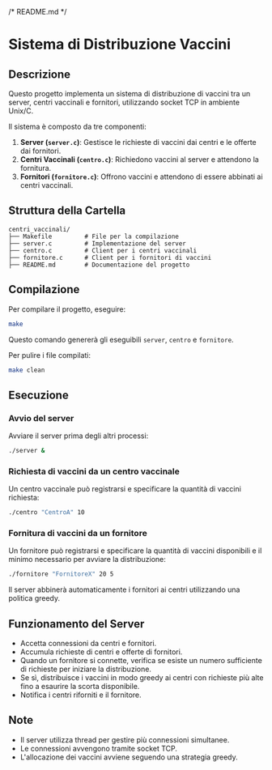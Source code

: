 /* README.md */

# Sistema di Distribuzione Vaccini

## Descrizione
Questo progetto implementa un sistema di distribuzione di vaccini tra un server, centri vaccinali e fornitori, utilizzando socket TCP in ambiente Unix/C.

Il sistema è composto da tre componenti:
1. **Server (`server.c`)**: Gestisce le richieste di vaccini dai centri e le offerte dai fornitori.
2. **Centri Vaccinali (`centro.c`)**: Richiedono vaccini al server e attendono la fornitura.
3. **Fornitori (`fornitore.c`)**: Offrono vaccini e attendono di essere abbinati ai centri vaccinali.

## Struttura della Cartella
```
centri_vaccinali/
├── Makefile         # File per la compilazione
├── server.c         # Implementazione del server
├── centro.c         # Client per i centri vaccinali
├── fornitore.c      # Client per i fornitori di vaccini
├── README.md        # Documentazione del progetto
```

## Compilazione
Per compilare il progetto, eseguire:
```sh
make
```
Questo comando genererà gli eseguibili `server`, `centro` e `fornitore`.

Per pulire i file compilati:
```sh
make clean
```

## Esecuzione
### Avvio del server
Avviare il server prima degli altri processi:
```sh
./server &
```

### Richiesta di vaccini da un centro vaccinale
Un centro vaccinale può registrarsi e specificare la quantità di vaccini richiesta:
```sh
./centro "CentroA" 10
```

### Fornitura di vaccini da un fornitore
Un fornitore può registrarsi e specificare la quantità di vaccini disponibili e il minimo necessario per avviare la distribuzione:
```sh
./fornitore "FornitoreX" 20 5
```

Il server abbinerà automaticamente i fornitori ai centri utilizzando una politica greedy.

## Funzionamento del Server
- Accetta connessioni da centri e fornitori.
- Accumula richieste di centri e offerte di fornitori.
- Quando un fornitore si connette, verifica se esiste un numero sufficiente di richieste per iniziare la distribuzione.
- Se sì, distribuisce i vaccini in modo greedy ai centri con richieste più alte fino a esaurire la scorta disponibile.
- Notifica i centri riforniti e il fornitore.

## Note
- Il server utilizza thread per gestire più connessioni simultanee.
- Le connessioni avvengono tramite socket TCP.
- L'allocazione dei vaccini avviene seguendo una strategia greedy.
